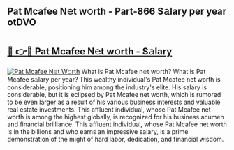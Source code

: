 ## Pat Mcafee N𝚎t w𝚘rth - Part-866 S𝚊lary per year otDVO

# <h2><a href="http://gc4ocp.nevu.top/?p=Pat+Mcafee">🔗 👉🔴 Pat Mcafee N𝚎t w𝚘rth - S𝚊lary</a></h2>

[![Pat Mcafee N𝚎t W𝚘rth](https://i.imgur.com/Oavwk0R.jpeg)](http://gc4ocp.nevu.top/?p=Pat+Mcafee)
What is Pat Mcafee n𝚎t w𝚘rth? What is Pat Mcafee s𝚊lary per year?
This wealthy individual's Pat Mcafee net worth is considerable, positioning him among the industry's elite. His salary is considerable, but it is eclipsed by Pat Mcafee net worth, which is rumored to be even larger as a result of his various business interests and valuable real estate investments. This affluent individual, whose Pat Mcafee net worth is among the highest globally, is recognized for his business acumen and financial brilliance. This affluent individual, whose Pat Mcafee net worth is in the billions and who earns an impressive salary, is a prime demonstration of the might of hard labor, dedication, and financial wisdom.
